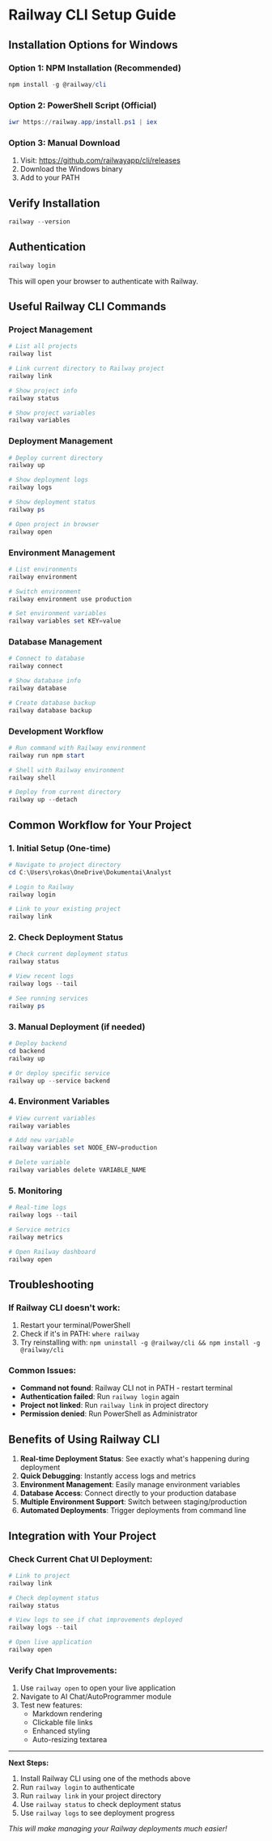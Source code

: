 # Railway CLI Setup Guide

## Installation Options for Windows

### Option 1: NPM Installation (Recommended)
```powershell
npm install -g @railway/cli
```

### Option 2: PowerShell Script (Official)
```powershell
iwr https://railway.app/install.ps1 | iex
```

### Option 3: Manual Download
1. Visit: https://github.com/railwayapp/cli/releases
2. Download the Windows binary
3. Add to your PATH

## Verify Installation
```powershell
railway --version
```

## Authentication
```powershell
railway login
```
This will open your browser to authenticate with Railway.

## Useful Railway CLI Commands

### Project Management
```powershell
# List all projects
railway list

# Link current directory to Railway project
railway link

# Show project info
railway status

# Show project variables
railway variables
```

### Deployment Management
```powershell
# Deploy current directory
railway up

# Show deployment logs
railway logs

# Show deployment status
railway ps

# Open project in browser
railway open
```

### Environment Management
```powershell
# List environments
railway environment

# Switch environment
railway environment use production

# Set environment variables
railway variables set KEY=value
```

### Database Management
```powershell
# Connect to database
railway connect

# Show database info
railway database

# Create database backup
railway database backup
```

### Development Workflow
```powershell
# Run command with Railway environment
railway run npm start

# Shell with Railway environment
railway shell

# Deploy from current directory
railway up --detach
```

## Common Workflow for Your Project

### 1. Initial Setup (One-time)
```powershell
# Navigate to project directory
cd C:\Users\rokas\OneDrive\Dokumentai\Analyst

# Login to Railway
railway login

# Link to your existing project
railway link
```

### 2. Check Deployment Status
```powershell
# Check current deployment status
railway status

# View recent logs
railway logs --tail

# See running services
railway ps
```

### 3. Manual Deployment (if needed)
```powershell
# Deploy backend
cd backend
railway up

# Or deploy specific service
railway up --service backend
```

### 4. Environment Variables
```powershell
# View current variables
railway variables

# Add new variable
railway variables set NODE_ENV=production

# Delete variable
railway variables delete VARIABLE_NAME
```

### 5. Monitoring
```powershell
# Real-time logs
railway logs --tail

# Service metrics
railway metrics

# Open Railway dashboard
railway open
```

## Troubleshooting

### If Railway CLI doesn't work:
1. Restart your terminal/PowerShell
2. Check if it's in PATH: `where railway`
3. Try reinstalling with: `npm uninstall -g @railway/cli && npm install -g @railway/cli`

### Common Issues:
- **Command not found**: Railway CLI not in PATH - restart terminal
- **Authentication failed**: Run `railway login` again
- **Project not linked**: Run `railway link` in project directory
- **Permission denied**: Run PowerShell as Administrator

## Benefits of Using Railway CLI

1. **Real-time Deployment Status**: See exactly what's happening during deployment
2. **Quick Debugging**: Instantly access logs and metrics
3. **Environment Management**: Easily manage environment variables
4. **Database Access**: Connect directly to your production database
5. **Multiple Environment Support**: Switch between staging/production
6. **Automated Deployments**: Trigger deployments from command line

## Integration with Your Project

### Check Current Chat UI Deployment:
```powershell
# Link to project
railway link

# Check deployment status
railway status

# View logs to see if chat improvements deployed
railway logs --tail

# Open live application
railway open
```

### Verify Chat Improvements:
1. Use `railway open` to open your live application
2. Navigate to AI Chat/AutoProgrammer module
3. Test new features:
   - Markdown rendering
   - Clickable file links
   - Enhanced styling
   - Auto-resizing textarea

---

**Next Steps:**
1. Install Railway CLI using one of the methods above
2. Run `railway login` to authenticate
3. Run `railway link` in your project directory
4. Use `railway status` to check deployment status
5. Use `railway logs` to see deployment progress

*This will make managing your Railway deployments much easier!*
